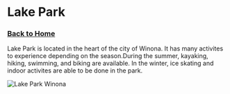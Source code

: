 # Lake Park
### [Back to Home](https://colehagen15.github.io/Winona/)
Lake Park is located in the heart of the city of Winona. It has many activites to experience depending on the season.During the summer, kayaking, hiking, swimming, and biking are available. In the winter, ice skating and indoor activites are able to be done in the park. 
&nbsp;

![Lake Park Winona](https://www.cityofwinona.com/wp-content/uploads/2019/04/DSC_0205.jpg)
